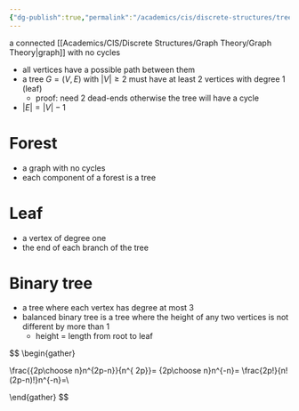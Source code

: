 ```yaml
---
{"dg-publish":true,"permalink":"/academics/cis/discrete-structures/trees/","created":"2024-04-02T17:08:47.885-04:00","updated":"2025-07-08T10:47:55.492-04:00"}
---
```


a connected [[Academics/CIS/Discrete Structures/Graph Theory/Graph Theory\|graph]] with no cycles
- all vertices have a possible path between them
- a tree $G=(V,E)$ with $|V|\geq 2$ must have at least 2 vertices with degree 1 (leaf)
	- proof: need 2 dead-ends otherwise the tree will have a cycle
- $|E|=|V|-1$
# Forest
- a graph with no cycles
- each component of a forest is a tree
# Leaf
- a vertex of degree one
- the end of each branch of the tree
# Binary tree
- a tree where each vertex has degree at most 3
- balanced binary tree is a tree where the height of any two vertices is not different by more than 1
	- height = length from root to leaf



$$
\begin{gather}

\frac{{2p\choose n}n^{2p-n}}{n^{ 2p}}= {2p\choose n}n^{-n}= \frac{2p!}{n!(2p-n)!}n^{-n}=\\


\end{gather}
$$
 